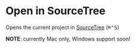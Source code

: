 # Open in SourceTree

Opens the current project in [SourceTree](http://sourcetreeapp.com) (<kbd>&#8984;&#8963;S</kbd>)

**NOTE**: currently Mac only, Windows support soon!
